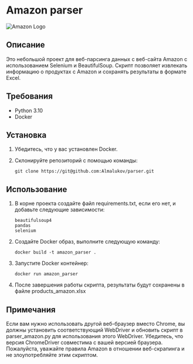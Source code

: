 # Amazon parser



![Amazon Logo](https://www.amazon.com/favicon.ico)

## Описание

Это небольшой проект для веб-парсинга данных с веб-сайта Amazon с использованием Selenium и BeautifulSoup. Скрипт позволяет извлекать информацию о продуктах с Amazon и сохранять результаты в формате Excel.

## Требования

- Python 3.10
- Docker

## Установка

1. Убедитесь, что у вас установлен Docker.

2. Склонируйте репозиторий с помощью команды:

   ```shell
   git clone https://git@github.com:Almalukov/parser.git

## Использование

1. В корне проекта создайте файл requirements.txt, если его нет, и добавьте следующие зависимости:

   ```shell
   beautifulsoup4
   pandas
   selenium

2. Создайте Docker образ, выполните следующую команду:

   ```shell
   docker build -t amazon_parser .
   
3. Запустите Docker контейнер:

   ```shell
   docker run amazon_parser

4. После завершения работы скрипта, результаты будут сохранены в файле
   products_amazon.xlsx

## Примечания
Если вам нужно использовать другой веб-браузер вместо Chrome, вы должны установить соответствующий WebDriver и обновить скрипт в parser_amazon.py для использования этого WebDriver.
Убедитесь, что версия ChromeDriver совместима с вашей версией браузера.
Пожалуйста, уважайте правила Amazon в отношении веб-скрапинга и не злоупотребляйте этим скриптом.
   






